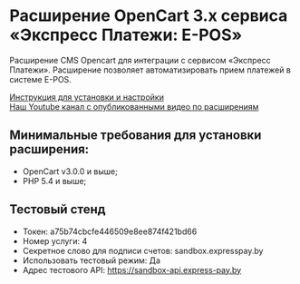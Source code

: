 ﻿# Расширение OpenCart 3.x сервиса «Экспресс Платежи: E-POS»
Расширение CMS Opencart для интеграции с сервисом «Экспресс Платежи». Расширение позволяет автоматизировать прием платежей в системе E-POS.

<a href="https://express-pay.by/extensions/opencart-3-x/epos">Инструкция для установки и настройки</a><br/>
<a href="https://www.youtube.com/c/express-pay-by">Наш Youtube канал с опубликованными видео по расширениям</a>

## Минимальные требования для установки расширения:
* OpenCart v3.0.0 и выше;
* PHP 5.4 и выше;

## Тестовый стенд
* Токен: a75b74cbcfe446509e8ee874f421bd66
* Номер услуги: 4
* Секретное слово для подписи счетов: sandbox.expresspay.by
* Использовать тестовый режим: Да
* Адрес тестового API: https://sandbox-api.express-pay.by
